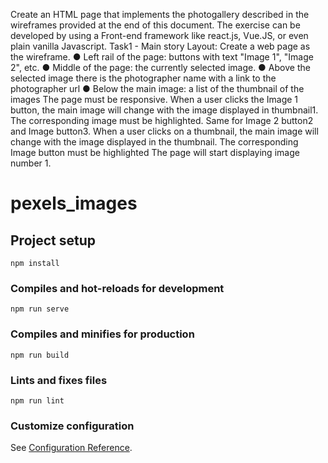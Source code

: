 Create an HTML page that implements the photogallery described in the wireframes provided at
the end of this document.
The exercise can be developed by using a Front-end framework like react.js, Vue.JS, or even
plain vanilla Javascript.
Task1 - Main story
Layout:
Create a web page as the wireframe.
● Left rail of the page: buttons with text "Image 1", "Image 2", etc.
● Middle of the page: the currently selected image.
● Above the selected image there is the photographer name with a link to the
photographer url
● Below the main image: a list of the thumbnail of the images
The page must be responsive.
When a user clicks the Image 1 button, the main image will change with the image displayed in
thumbnail1. The corresponding image must be highlighted.
Same for Image 2 button2 and Image button3.
When a user clicks on a thumbnail, the main image will change with the image displayed in the
thumbnail. The corresponding Image button must be highlighted
The page will start displaying image number 1.

# pexels_images

## Project setup

```
npm install
```

### Compiles and hot-reloads for development

```
npm run serve
```

### Compiles and minifies for production

```
npm run build
```

### Lints and fixes files

```
npm run lint
```

### Customize configuration

See [Configuration Reference](https://cli.vuejs.org/config/).
